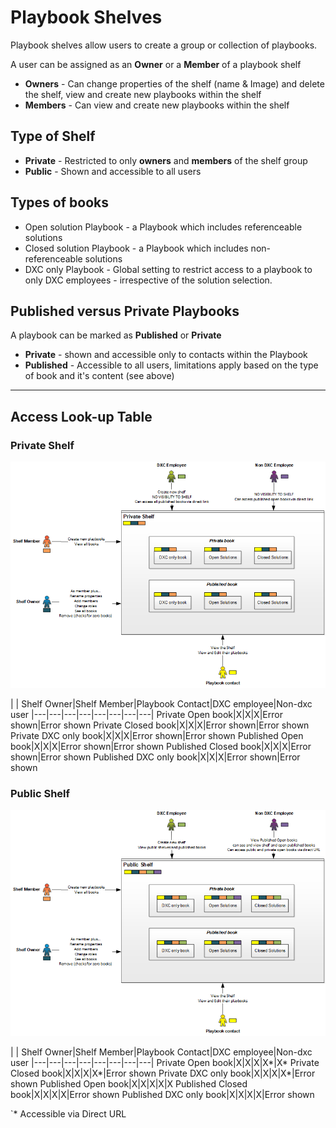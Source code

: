 # Playbook Shelves

Playbook shelves allow users to create a group or collection of playbooks.

A user can be assigned as an **Owner** or a **Member** of a playbook shelf

- **Owners** - Can change properties of the shelf (name & Image) and delete the shelf, view and create new playbooks within the shelf
- **Members** - Can view and create new playbooks within the shelf

## Type of Shelf

- **Private** - Restricted to only **owners** and **members** of the shelf group
- **Public** - Shown and accessible to all users

## Types of books

- Open solution Playbook - a Playbook which includes referenceable solutions 
- Closed solution Playbook - a Playbook which includes non-referenceable solutions 
- DXC only Playbook - Global setting to restrict access to a playbook to only DXC employees - irrespective of the solution selection.

## Published versus Private Playbooks

A playbook can be marked as **Published** or **Private**

- **Private** - shown and accessible only to contacts within the Playbook
- **Published** - Accessible to all users, limitations apply based on the type of book and it's content (see above)

---

## Access Look-up Table

### Private Shelf

![image](images/Private.png)

| | Shelf Owner|Shelf Member|Playbook Contact|DXC employee|Non-dxc user
|---|---|---|---|---|---|---|---|
Private Open book|X|X|X|Error shown|Error shown
Private Closed book|X|X|X|Error shown|Error shown
Private DXC only book|X|X|X|Error shown|Error shown
Published Open book|X|X|X|Error shown|Error shown
Published Closed book|X|X|X|Error shown|Error shown
Published DXC only book|X|X|X|Error shown|Error shown


### Public Shelf

![image](images/Public.png)

| | Shelf Owner|Shelf Member|Playbook Contact|DXC employee|Non-dxc user
|---|---|---|---|---|---|---|---|
Private Open book|X|X|X|X*|X*
Private Closed book|X|X|X|X*|Error shown
Private DXC only book|X|X|X|X*|Error shown
Published Open book|X|X|X|X|X
Published Closed book|X|X|X|X|Error shown
Published DXC only book|X|X|X|X|Error shown

`* Accessible via Direct URL



